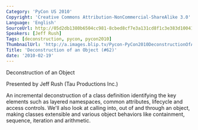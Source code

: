 ```yaml
---
Category: 'PyCon US 2010'
Copyright: 'Creative Commons Attribution-NonCommercial-ShareAlike 3.0'
Language: 'English'
SourceUrl: http://05d2db1380b6504cc981-8cbed8cf7e3a131cd8f1c3e383d10041.r93.cf2.rackcdn.com/pycon-us-2010/327_deconstruction-of-an-object-62.m4v
Speakers: [Jeff Rush]
Tags: [deconstruction, pycon, pycon2010]
ThumbnailUrl: 'http://a.images.blip.tv/Pycon-PyCon2010DeconstructionOfAnObject62593.png'
Title: 'Deconstruction of an Object (#62)'
date: '2010-02-19'
---
```

Deconstruction of an Object

  
Presented by Jeff Rush (Tau Productions Inc.)

  
An incremental deconstruction of a class definition identifying the key
elements such as layered namespaces, common attributes, lifecycle and access
controls. We'll also look at calling into, out of and through an object,
making classes extensible and various object behaviors like containment,
sequence, iteration and arithmetic.

